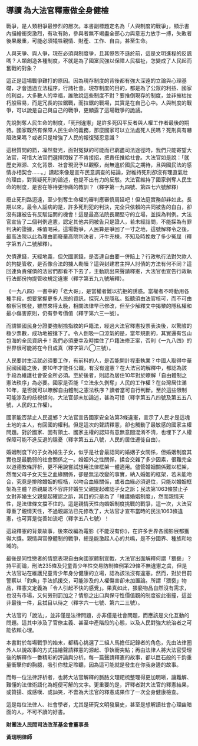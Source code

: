 ## 導讀 為大法官釋憲做全身健檢

戰爭，是人類相爭最慘烈的層次。本書副標題定名為「人與制度的戰爭」，顯示書內描繪衝突激烈，有攻有防，參與者無不竭盡全部心力與意志力放手一搏，失敗者後果嚴重，可能必須犧牲親情、財產、工作、自由，甚至生命。

人與天爭、與人爭，現在必須與制度爭，且其慘烈不遜於前，這是文明進程的反諷嗎？人類創造各種制度，不就是為了國富民強以保障人民福祉，怎變成了人民起而奮戰的對象？

這正是這場戰爭難打的原因。因為現存制度的背後都有強大深遠的立論與心理基礎，才會透過立法程序，行諸社會。現存制度的目的，都是為了公眾的利益、國家的利益，大多數人的幸福，誰敢說這些制度不對？要推倒現存的制度，並非摧枯拉朽般容易，而是冗長的拉鋸戰，而拉鋸的戰場，其實是在自己心中。人與制度的戰爭，可以說是自己與自己的戰爭，更顯露了這場戰爭的詭譎。

先說剝奪人民生命的制度，「死刑違憲」是許多死囚平反者與人權工作者最後的期待。國家既然有保障人民生命的義務，那麼國家可以立法處死人民嗎？死刑真有嚇阻效果嗎？或者只是增強了人民的報復殘忍意識？

這根質問的箭，凜然發光，面對冤獄的可能而已窮盡司法途徑時，我們只能寄望大法官，可惜大法官們選擇閃躲了不肯接招，把責任推給社會。大法官如是說：「就歷史淵源、文化背景、社會現況予以觀察，尚無違於國民之期待，且與國民法的感情亦相契合……。」讀起來像是宣布民意調查的結論，對維持死刑卻沒有理直氣壯的理由，對質疑死刑的論述，也提不出有力的反駁。大法官維持了國家剝奪人民生命的制度，是否在等待更慘痛的教訓？（釋字第一九四號、第四七六號解釋）

廢止死刑路迢遠，至少剝奪生命權的審判應審慎周延吧！但法庭實務卻非如此。長期以來，最令人詬病的是，許多死刑犯的判決，完全只依賴的共同被告的自白，卻沒有讓被告有反駁詰問的機會！這是最高法院長期堅守的立場，並採為判例。大法官宣告了二個判例違憲，認定其他共同被告只是證人，若未經詰問，不能採為有罪判決的證據，殊值喝采。這場戰爭，人民算是爭回了一寸之地，這號解釋令之後，最高法院以此為理由而廢棄高院判決者，汗牛充棟，不知及時挽救了多少冤屈（釋字第五八二號解釋）。

欠債還錢，天經地義，但欠國家錢，是否連自由要一併賠上？行政執行法對欠款人的拘提管收，是否像合法的擄人勒贖？這與封建君主押人討債的方法有何不同？這回連負責催債的法官們都看不下去了，主動跳出來聲請釋憲，大法官也宣告行政執行法部份拘提管收規定違憲（釋字第五九九號解釋）。

《一九八四》一書中的「老大哥」，是當權者難以抗拒的誘惑。當權者不時動用各種手段，想要掌握更多人民的資訊，探究人民隱私。監聽須由法官核可，而不可由檢察官核發，雖然來得太晚，相關法律早已修改，但至少解釋文中揭櫫的隱私權和最小傷害原則，仍有參考價值（釋字第六三一號）。

而請領國民身分證要強制捺指紋的戶籍法，經過大法官釋憲投票表決後，以驚險的極少票數，成功地被擋下了。令人倒吸一口涼氣的是，當年規劃的，其實還有包山包海的全民資訊卡！我們必須慶幸及時擋住了戶籍法修正案，否則《一九八四》的世界很可能將在今日成真（釋字第六◯三號）。

人民要討生活就必須要工作，有前科的人，是否能開計程車執業？中國人取得中華民國國籍之後，要10年才能任公職，有沒有違憲？在大法官的解釋中，都認為該手段為維護社會安全所必須。至於後者，則認為居住10年對於瞭解「自由體制之憲法秩序」為必要。國家是否能「立法永久剝奪」人民的工作權？在台灣居住滿10年，是否就可以瞭解自由體制之憲法秩序？讀者當可自行判斷。至於這些限制可能涉及的歧視傾向，大法官卻未加論述，甚為可惜（釋字第五八四號及第五五八號，人民的工作權）。

國家能否禁止人民返鄉？大法官宣告國家安全法第3條違憲，宣示了人民才是這塊土地的主人，有回國的權利。但是這次的聲請釋憲，卻也觸動了最敏感的國家主權問題。對於國家、固有領土、國家主權的認知有意無意間混淆不清，也埋下了人權保障可能不進反退的隱憂（釋字第五五八號，人民的居住遷徙自由）。

婚姻制度下的子女為婚生子女，似乎是社會最認同的婚姻子女關係，但婚姻制度其實也是最脆弱的社會關係之一。婚姻外之性關係，揉合交雜了多少因素，很難完全以道德教條評析，更不用說嘗試想用法律框架一體適用。儘管婚姻關係難以框架，然而父母子女天生之血緣關係，卻是無法改變的事實，納入婚姻的框架，若未能吻合，究竟是排除婚姻的桎梏，以吻合血緣關係，或者血緣必須退位，只能以婚姻框架為主體？原親屬法不容許非婚生父親提起確認子女之訴；民法第1063條禁止子女對非婚生父親提起確認之訴，其目的只是為了「維護婚姻制度」，然而親情天性，是法律條文擋不住的。這是親情天性向婚姻制度挑戰的戰爭，這一次，大法官尊重了親情天性，不過親屬法已先修改了，大法官才宣布當時的民法1063條違憲，也可算是從善如流吧（釋字五八七號）！

這段釋憲的背景故事，後來改編為電影《不能沒有你》，在許多世界各國影展都獲得大獎。親情與官僚體制的戰爭，總是能激起人心的共鳴，是不分國界、種族和地域的。

最後是同性戀者的情慾表現自由向國家體制宣戰，大法官出面解釋何謂「猥褻」？持平而論，刑法235條及兒童青少年性交易防制條例第29條不無違憲之虞，但是大法官站在維護兒童青少年身分健康的立場，認為該法沒有違憲。然而，對於目前警察以「釣魚」手法抓援交，可能涉及的人權傷害卻未加置論。所謂「猥褻」物品，釋憲文定義為「令人引起不快的感覺」。果真如此，猥褻物品自然沒有需求，也沒有市場，又何勞刑罰加之？情慾之出口與保守性價值觀的制度彼此衝撞，這並非最後一件，且拭目以待之（釋字六一七號、第六二三號）。

大法官的「說法」，並非僅是法律問題，亦非僅是社會問題，而應該是文化互動的問題。這其中涉及了官僚主義、甚至中產階段的心態，以及人民對強大統治者之可能依賴心理。

本書對於每場戰爭的始末，都精心挑選了二組人馬擔任記錄者的角色，先由法律圈外人以說故事的方式描繪聲請釋憲的源起、爭執衝突點；再由法律人將大法官受理後的解釋作一番精彩的評論與分析。每一篇聲請釋憲的故事，都以巨石般的千鈞重量衝擊你的胸臆，吸引你駐足聆聽，因為這可能就是發生在你我身邊的故事。

而每一位法律評析者，也將大法官解釋的脈胳文理耙梳整理得更加明晰，讓難解、難懂的法律術語化為輕便可解的文字。更重要的是，評釋者對大法官的釋憲結果，或贊揚、或感嘆、或訕笑，不啻為大法官的釋憲成果作了一次全身健康檢查。

這是每位法律人、社會學者，尤其是研究文明發展史，甚至是想解讀社會心理幽暗面的人，不可不讀的好書。

**財團法人民間司法改革基金會董事長**

**黃瑞明律師**